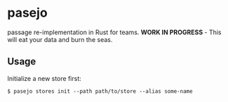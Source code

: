 <!--
SPDX-FileCopyrightText: The pasejo Authors
SPDX-License-Identifier: 0BSD
 -->

# pasejo

passage re-implementation in Rust for teams. **WORK IN PROGRESS** - This will eat your data and burn the seas.

## Usage

Initialize a new store first:

```console
$ pasejo stores init --path path/to/store --alias some-name
```
